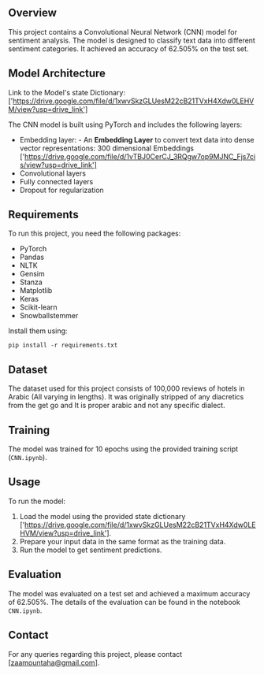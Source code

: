 ## Overview

This project contains a Convolutional Neural Network (CNN) model for sentiment analysis. The model is designed to classify text data into different sentiment categories. It achieved an accuracy of 62.505% on the test set.

## Model Architecture

Link to the Model's state Dictionary: ['https://drive.google.com/file/d/1xwvSkzGLUesM22cB21TVxH4Xdw0LEHVM/view?usp=drive_link']

The CNN model is built using PyTorch and includes the following layers:

- Embedding layer: - An **Embedding Layer** to convert text data into dense vector representations: 300 dimensional Embeddings ['https://drive.google.com/file/d/1vTBJ0CerCJ_3RQgw7op9MJNC_Fjs7cis/view?usp=drive_link']
- Convolutional layers
- Fully connected layers
- Dropout for regularization

## Requirements

To run this project, you need the following packages:

- PyTorch
- Pandas
- NLTK
- Gensim
- Stanza
- Matplotlib
- Keras
- Scikit-learn
- Snowballstemmer

Install them using:

`pip install -r requirements.txt`

## Dataset

The dataset used for this project consists of 100,000 reviews of hotels in Arabic (All varying in lengths). It was originally stripped of any diacretics from the get go and It is proper arabic and not any specific dialect.

## Training

The model was trained for 10 epochs using the provided training script (`CNN.ipynb`).

## Usage

To run the model:

1. Load the model using the provided state dictionary ['https://drive.google.com/file/d/1xwvSkzGLUesM22cB21TVxH4Xdw0LEHVM/view?usp=drive_link'].
2. Prepare your input data in the same format as the training data.
3. Run the model to get sentiment predictions.

## Evaluation

The model was evaluated on a test set and achieved a maximum accuracy of 62.505%. The details of the evaluation can be found in the notebook `CNN.ipynb`.

## Contact

For any queries regarding this project, please contact [zaamountaha@gmail.com].
